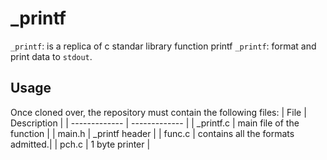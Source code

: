 # _printf

 `_printf`: is a replica of c standar library function printf
 `_printf`: format and print data to `stdout`.


## Usage

Once cloned over, the repository must contain the following files:
| File  	| Description   |
| ------------- | ------------- |
| _printf.c     | main file of the function         |
| main.h        | _printf header                    |
| func.c        | contains all the formats admitted.|
| pch.c  	| 1 byte printer  	            |

 
